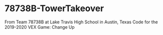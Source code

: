 # 78738B-TowerTakeover
From Team 78738B at Lake Travis High School in Austin, Texas
Code for the 2019-2020 VEX Game: Change Up
